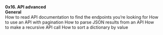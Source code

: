 **0x16. API advanced**</br>
**General**</br>
How to read API documentation to find the endpoints you’re looking for
How to use an API with pagination
How to parse JSON results from an API
How to make a recursive API call
How to sort a dictionary by value
